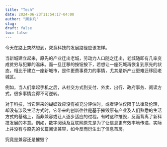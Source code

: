 ```yaml
---
title: "Tech"
date: 2024-06-23T11:54:17-04:00
author: "周未凡"
slug:
draft: false
toc: false
---
```

今天在路上突然想到，究竟科技的发展路径应该怎样。

当新城建立起来，原先的产业迁出老城，劳动力人口随之迁出，老城随即有几率变成贫穷与犯罪的温床。而一旦迁移的按钮按下，若想让一座死城再恢复到原先的状态，相比于建立一座新城市，是件更费事费力的事情，尤其是新产业更难迁移回老城区。

例如，当人们拿起手机之后，从社交方式到支付、外卖、出行、政府事务、阅读方式，很多事情变得不可逆转。

对于科技，当它带来的蝴蝶效应没有被充分评估时，或者评估仅限于法律及伦理，却没有涉及生活方式时，它带来的创新往往是基于摧毁原有产业及人们熟悉的生活方式的基础上，而非兼容或让人逐步适应的过程。有时这种摧毁，反而背离了新科技发展的本意。例如，数字阅读及互联网原先是为了让信息更有效率地传递，实际上并没有与原先的长篇阅读兼容，如今反而衍生出了信息茧房。

究竟是兼容还是摧毁？